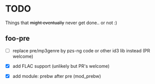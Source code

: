# TODO

Things that ~~might eventually~~ never get done.. or not :)

## foo-pre

- [ ] replace pre/mp3genre by pzs-ng code or other id3 lib instead (PR welcome)
- [x] add FLAC support (unlikely but PR's welcome)
- [x] add module: prebw after pre (mod_prebw)

